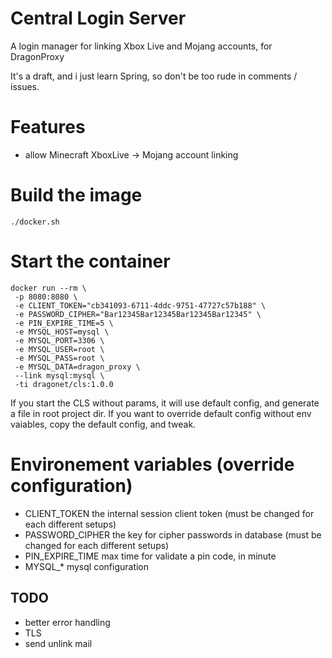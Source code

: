 # Central Login Server

A login manager for linking Xbox Live and Mojang accounts, for DragonProxy

It's a draft, and i just learn Spring, so don't be too rude in comments / issues.

# Features
 - allow Minecraft XboxLive -> Mojang account linking

# Build the image
```./docker.sh```

# Start the container
```
docker run --rm \
 -p 8080:8080 \
 -e CLIENT_TOKEN="cb341093-6711-4ddc-9751-47727c57b188" \
 -e PASSWORD_CIPHER="Bar12345Bar12345Bar12345Bar12345" \
 -e PIN_EXPIRE_TIME=5 \
 -e MYSQL_HOST=mysql \
 -e MYSQL_PORT=3306 \
 -e MYSQL_USER=root \
 -e MYSQL_PASS=root \
 -e MYSQL_DATA=dragon_proxy \
 --link mysql:mysql \
 -ti dragonet/cls:1.0.0
```
If you start the CLS without params, it will use default config, and generate a file in root project dir.
If you want to override default config without env vaiables, copy the default config, and tweak.

# Environement variables (override configuration)
 - CLIENT_TOKEN the internal session client token (must be changed for each different setups)
 - PASSWORD_CIPHER the key for cipher passwords in database (must be changed for each different setups)
 - PIN_EXPIRE_TIME max time for validate a pin code, in minute
 - MYSQL_* mysql configuration

## TODO
 - better error handling
 - TLS
 - send unlink mail